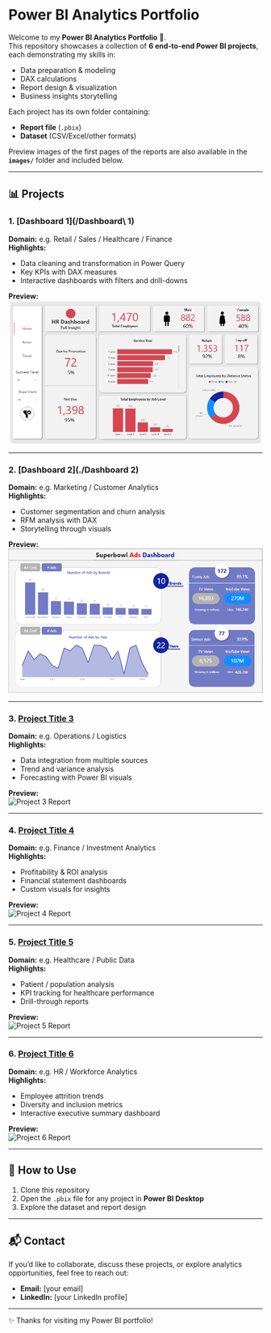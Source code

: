 # Power BI Analytics Portfolio  

Welcome to my **Power BI Analytics Portfolio** 🚀.  
This repository showcases a collection of **6 end-to-end Power BI projects**, each demonstrating my skills in:  

- Data preparation & modeling  
- DAX calculations  
- Report design & visualization  
- Business insights storytelling  

Each project has its own folder containing:  
- **Report file** (`.pbix`)  
- **Dataset** (CSV/Excel/other formats)  

Preview images of the first pages of the reports are also available in the **`images/`** folder and included below.  

---

## 📊 Projects  

### 1. [Dashboard 1](/Dashboard\ 1)  
**Domain:** e.g. Retail / Sales / Healthcare / Finance  
**Highlights:**  
- Data cleaning and transformation in Power Query  
- Key KPIs with DAX measures  
- Interactive dashboards with filters and drill-downs  

**Preview:**  
![Project 1 Report](./images/dashboard1.png)  

---

### 2. [Dashboard 2](./Dashboard 2)  
**Domain:** e.g. Marketing / Customer Analytics  
**Highlights:**  
- Customer segmentation and churn analysis  
- RFM analysis with DAX  
- Storytelling through visuals  

**Preview:**  
![Project 2 Report](./images/dashboard2.png)  

---

### 3. [Project Title 3](./Project3)  
**Domain:** e.g. Operations / Logistics  
**Highlights:**  
- Data integration from multiple sources  
- Trend and variance analysis  
- Forecasting with Power BI visuals  

**Preview:**  
![Project 3 Report](./images/Project3.png)  

---

### 4. [Project Title 4](./Project4)  
**Domain:** e.g. Finance / Investment Analytics  
**Highlights:**  
- Profitability & ROI analysis  
- Financial statement dashboards  
- Custom visuals for insights  

**Preview:**  
![Project 4 Report](./images/Project4.png)  

---

### 5. [Project Title 5](./Project5)  
**Domain:** e.g. Healthcare / Public Data  
**Highlights:**  
- Patient / population analysis  
- KPI tracking for healthcare performance  
- Drill-through reports  

**Preview:**  
![Project 5 Report](./images/Project5.png)  

---

### 6. [Project Title 6](./Project6)  
**Domain:** e.g. HR / Workforce Analytics  
**Highlights:**  
- Employee attrition trends  
- Diversity and inclusion metrics  
- Interactive executive summary dashboard  

**Preview:**  
![Project 6 Report](./images/Project6.png)  

---

## 🔧 How to Use  
1. Clone this repository  
2. Open the `.pbix` file for any project in **Power BI Desktop**  
3. Explore the dataset and report design  

---

## 📬 Contact  
If you’d like to collaborate, discuss these projects, or explore analytics opportunities, feel free to reach out:  

- **Email:** [your email]  
- **LinkedIn:** [your LinkedIn profile]  

---

✨ Thanks for visiting my Power BI portfolio!  
